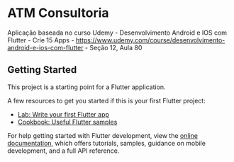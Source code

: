 # ATM Consultoria

Aplicação baseada no curso Udemy - Desenvolvimento Android e IOS com Flutter - Crie 15 Apps - https://www.udemy.com/course/desenvolvimento-android-e-ios-com-flutter - Seção 12, Aula 80

## Getting Started

This project is a starting point for a Flutter application.

A few resources to get you started if this is your first Flutter project:

- [Lab: Write your first Flutter app](https://docs.flutter.dev/get-started/codelab)
- [Cookbook: Useful Flutter samples](https://docs.flutter.dev/cookbook)

For help getting started with Flutter development, view the
[online documentation](https://docs.flutter.dev/), which offers tutorials,
samples, guidance on mobile development, and a full API reference.
